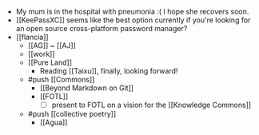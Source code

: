 - My mum is in the hospital with pneumonia :( I hope she recovers soon.
- [[KeePassXC]] seems like the best option currently if you're looking for an open source cross-platform password manager? 
- [[flancia]]
  - [[AG]] ~ [[AJ]]
  - [[work]]
  - [[Pure Land]]
    - Reading [[Taixu]], finally, looking forward!
  - #push [[Commons]]
    - [[Beyond Markdown on Git]]
    - [[FOTL]]
      - [ ] present to FOTL on a vision for the [[Knowledge Commons]]
  - #push [[collective poetry]]
    - [[Agua]]

